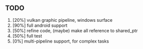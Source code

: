## TODO
1. [20%] vulkan graphic pipeline, windows surface
2. [90%] full android support
3. [50%] refine code, (maybe) make all reference to shared_ptr
4. [50%] full test
5. [0%] multi-pipeline support, for complex tasks
